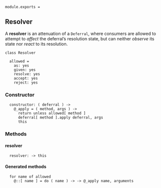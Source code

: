     module.exports =



## Resolver

A **resolver** is an attenuation of a `Deferral`, where consumers are allowed
to attempt to *affect* the deferral’s resolution state, but can neither
*observe* its state nor *react* to its resolution.

    class Resolver

      allowed =
        as: yes
        given: yes
        resolve: yes
        accept: yes
        reject: yes


### Constructor

      constructor: ( deferral ) ->
        @_apply = ( method, args ) ->
          return unless allowed[ method ]
          deferral[ method ].apply deferral, args
          this



### Methods


#### resolver

      resolver: -> this


#### Generated methods

      for name of allowed
        @::[ name ] = do ( name ) -> -> @_apply name, arguments
